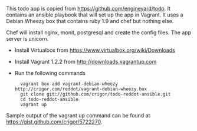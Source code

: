 This todo app is copied from https://github.com/engineyard/todo. It contains an ansible playbook that will set up the app in Vagrant. It uses a Debian Wheezy box that contains ruby 1.9 and chef but nothing else.

Chef will install nginx, monit, postgresql and create the config files. The app server is unicorn.

- Install Virtualbox from https://www.virtualbox.org/wiki/Downloads
- Install Vagrant 1.2.2 from http://downloads.vagrantup.com
- Run the following commands

        vagrant box add vagrant-debian-wheezy http://crigor.com/reddot/vagrant-debian-wheezy.box
        git clone git://github.com/crigor/todo-reddot-ansible.git
        cd todo-reddot-ansible
        vagrant up

Sample output of the vagrant up command can be found at https://gist.github.com/crigor/5722270.
